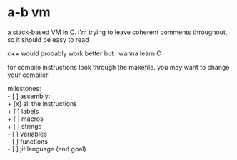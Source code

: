 # a-b vm
a stack-based VM in C. i'm trying to leave coherent comments throughout, so it should be easy to read

c++ would probably work better but i wanna learn C

for compile instructions look through the makefile. you may want to change your compiler

milestones:\
    - [ ] assembly:\
        + [x] all the instructions\
        + [ ] labels\
        + [ ] macros\
        + [ ] strings\
    - [ ] variables\
    - [ ] functions\
    - [ ] jit language (end goal)
